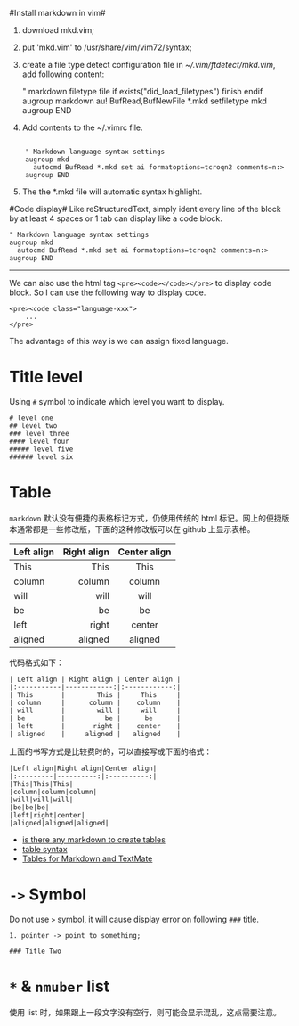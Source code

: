 #Install markdown in vim#

1. download mkd.vim;
2. put 'mkd.vim' to /usr/share/vim/vim72/syntax;
3. create a file type detect configuration file in *~/.vim/ftdetect/mkd.vim*, add following content:

	" markdown filetype file
	if exists("did_load_filetypes")
	  finish
	endif
	augroup markdown
	  au! BufRead,BufNewFile *.mkd setfiletype mkd
	augroup END

4. Add contents to the ~/.vimrc file.

<pre><code class="language-vim">
    " Markdown language syntax settings
    augroup mkd
      autocmd BufRead *.mkd set ai formatoptions=tcroqn2 comments=n:>
    augroup END
</code></pre>

5. The the \*.mkd file will automatic syntax highlight.

#Code display#
Like reStructuredText, simply ident every line of the block by at least 4 spaces or 1 tab can display 
like a code block. 

	" Markdown language syntax settings
	augroup mkd
	  autocmd BufRead *.mkd set ai formatoptions=tcroqn2 comments=n:>
	augroup END

------------------
We can also use the html tag `<pre><code></code></pre>` to display code block. So I can use the following 
way to display code.

	<pre><code class="language-xxx">
		...
	</pre>

The advantage of this way is we can assign fixed language.

# Title level #
Using `#` symbol to indicate which level you want to display.

    # level one
    ## level two
    ### level three
    #### level four
    ##### level five
    ###### level six
 
# Table 
`markdown` 默认没有便捷的表格标记方式，仍使用传统的 html 标记。网上的便捷版本通常都是一些修改版，下面的这种修改版可以在 github 上显示表格。

| Left align | Right align | Center align |
|:-----------|------------:|:------------:|
| This       |        This |     This     |
| column     |      column |    column    |
| will       |        will |     will     |
| be         |          be |      be      |
| left       |       right |    center    |
| aligned    |     aligned |   aligned    |

代码格式如下：

    | Left align | Right align | Center align |
    |:-----------|------------:|:------------:|
    | This       |        This |     This     |
    | column     |      column |    column    |
    | will       |        will |     will     |
    | be         |          be |      be      |
    | left       |       right |    center    |
    | aligned    |     aligned |   aligned    |

上面的书写方式是比较费时的，可以直接写成下面的格式：


    |Left align|Right align|Center align|
    |:---------|----------:|:----------:|
    |This|This|This|
    |column|column|column|
    |will|will|will|
    |be|be|be|
    |left|right|center|
    |aligned|aligned|aligned|

* [is there any markdown to create tables](http://meta.stackoverflow.com/questions/73566/is-there-any-markdown-to-create-tablesj)
* [table syntax](http://daringfireball.net/projects/markdown/syntax#link)
* [Tables for Markdown and TextMate](http://www.leancrew.com/all-this/2008/08/tables-for-markdown-and-textmate/)

# `->` Symbol
Do not use `>` symbol, it will cause display error on following `###` title.

    1. pointer -> point to something;
    
    ### Title Two
    
# `*` & `nmuber` list
使用 list 时，如果跟上一段文字没有空行，则可能会显示混乱，这点需要注意。
